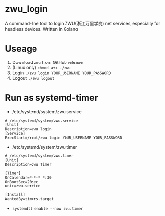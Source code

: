 # zwu_login
A command-line tool to login ZWU(浙江万里学院) net services, especially for headless devices. Written in Golang

# Useage
1. Download ``zwu`` from GitHub release
2. (Linux only) ``chmod a+x ./zwu``
3. Login ``./zwu login YOUR_USERNAME YOUR_PASSWORD``
4. Logout ``./zwu logout``

# Run as systemd-timer
- /etc/systemd/system/zwu.service
````
# /etc/systemd/system/zwu.service
[Unit]
Description=zwu login
[Service]
ExecStart=/root/zwu login YOUR_USERNAME YOUR_PASSWORD
````
- /etc/systemd/system/zwu.timer
````
# /etc/systemd/system/zwu.timer
[Unit]
Description=zwu Timer

[Timer]
OnCalendar=*-*-* *:30
OnBootSec=20sec
Unit=zwu.service

[Install]
WantedBy=timers.target
````
- ``systemdtl enable --now zwu.timer``
